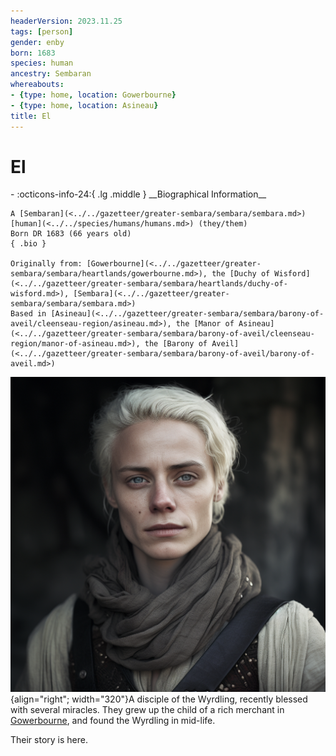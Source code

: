 ```yaml
---
headerVersion: 2023.11.25
tags: [person]
gender: enby
born: 1683
species: human
ancestry: Sembaran
whereabouts:
- {type: home, location: Gowerbourne}
- {type: home, location: Asineau}
title: El
---
```

# El
<div class="grid cards ext-narrow-margin ext-one-column" markdown>
- :octicons-info-24:{ .lg .middle } __Biographical Information__

    A [Sembaran](<../../gazetteer/greater-sembara/sembara/sembara.md>) [human](<../../species/humans/humans.md>) (they/them)  
    Born DR 1683 (66 years old)  
    { .bio }

    Originally from: [Gowerbourne](<../../gazetteer/greater-sembara/sembara/heartlands/gowerbourne.md>), the [Duchy of Wisford](<../../gazetteer/greater-sembara/sembara/heartlands/duchy-of-wisford.md>), [Sembara](<../../gazetteer/greater-sembara/sembara/sembara.md>)
    Based in [Asineau](<../../gazetteer/greater-sembara/sembara/barony-of-aveil/cleenseau-region/asineau.md>), the [Manor of Asineau](<../../gazetteer/greater-sembara/sembara/barony-of-aveil/cleenseau-region/manor-of-asineau.md>), the [Barony of Aveil](<../../gazetteer/greater-sembara/sembara/barony-of-aveil/barony-of-aveil.md>)
</div>


![El Wyrdling](../../assets/el-wyrdling.png){align="right"; width="320"}A disciple of the Wyrdling, recently blessed with several miracles. They grew up the child of a rich merchant in [Gowerbourne](<../../gazetteer/greater-sembara/sembara/heartlands/gowerbourne.md>), and found the Wyrdling in mid-life. 

Their story is here.